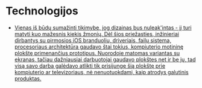 # Technologijos

* [Vienas iš būdų sumažinti tikimybę, jog dizainas bus nuleak'intas - jį turi matyti kuo mažesnis kiekis žmonių. Dėl šios priežasties, inžinieriai dirbantys su pirmosios iOS branduoliu, driveriais, failų sistema, procesoriaus architektūra gaudavo štai tokius, kompiuterio motininę plokštę primenančius prototipus. Nuorodoje matomas variantas su ekranas, tačiau dažniausiai darbuotojai gaudavo plokštes net ir be jų, tad visą savo darbą galėdavo atlikti tik prisijungę šią plokštę prie kompiuterio ar televizoriaus, nė nenuotuokdami, kaip atrodys galutinis produktas.](https://www.theverge.com/2019/3/19/18263844/apple-iphone-prototype-m68-original-development-board-red)

